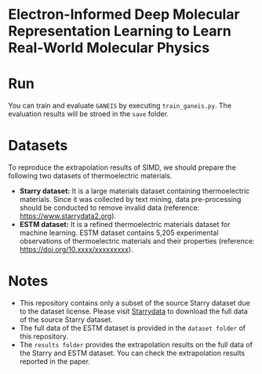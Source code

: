 # Electron-Informed Deep Molecular Representation Learning to Learn Real-World Molecular Physics

# Run
You can train and evaluate ``GANEIS`` by executing ``train_ganeis.py``.
The evaluation results will be stroed in the ``save`` folder.

# Datasets
To reproduce the extrapolation results of SIMD, we should prepare the following two datasets of thermoelectric materials.
- **Starry dataset:** It is a large materials dataset containing thermoelectric materials. Since it was collected by text mining, data pre-processing should be conducted to remove invalid data (reference: https://www.starrydata2.org).
- **ESTM dataset:** It is a refined thermoelectric materials dataset for machine learning. ESTM dataset contains 5,205 experimental observations of thermoelectric materials and their properties (reference: https://doi.org/10.xxxx/xxxxxxxxx).

# Notes
- This repository contains only a subset of the source Starry dataset due to the dataset license. Please visit [Starrydata](https://www.starrydata2.org) to download the full data of the source Starry dataset.
- The full data of the ESTM dataset is provided in the ``dataset folder`` of this repository.
- The ``results folder`` provides the extrapolation results on the full data of the Starry and ESTM dataset. You can check the extrapolation results reported in the paper.
